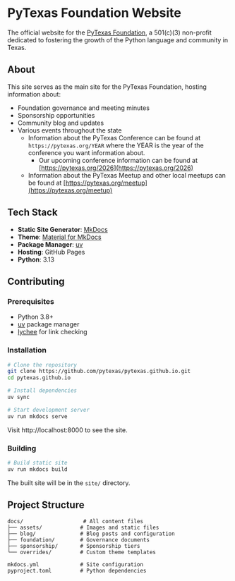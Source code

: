 # PyTexas Foundation Website

The official website for the [PyTexas Foundation](https://pytexas.org), a 501(c)(3) non-profit dedicated to fostering the growth of the Python language and community in Texas.



## About

This site serves as the main site for the PyTexas Foundation, hosting information about:
- Foundation governance and meeting minutes
- Sponsorship opportunities
- Community blog and updates
- Various events throughout the state
    - Information about the PyTexas Conference can be found at `https://pytexas.org/YEAR` where the YEAR is the year of the conference you want information about. 
        - Our upcoming conference information can be found at [https://pytexas.org/2026](https://pytexas.org/2026)
    - Information about the PyTexas Meetup and other local meetups can be found at [https://pytexas.org/meetup](https://pytexas.org/meetup)

## Tech Stack

- **Static Site Generator**: [MkDocs](https://www.mkdocs.org/)
- **Theme**: [Material for MkDocs](https://squidfunk.github.io/mkdocs-material/)
- **Package Manager**: [uv](https://docs.astral.sh/uv/)
- **Hosting**: GitHub Pages
- **Python**: 3.13

## Contributing

### Prerequisites

- Python 3.8+
- [uv](https://docs.astral.sh/uv/) package manager
- [lychee](https://lychee.cli.rs/) for link checking

### Installation

```bash
# Clone the repository
git clone https://github.com/pytexas/pytexas.github.io.git
cd pytexas.github.io

# Install dependencies
uv sync

# Start development server
uv run mkdocs serve
```

Visit http://localhost:8000 to see the site.

### Building

```bash
# Build static site
uv run mkdocs build
```

The built site will be in the `site/` directory.

## Project Structure

```
docs/                   # All content files
├── assets/            # Images and static files
├── blog/              # Blog posts and configuration
├── foundation/        # Governance documents
├── sponsorship/       # Sponsorship tiers
└── overrides/         # Custom theme templates

mkdocs.yml             # Site configuration
pyproject.toml         # Python dependencies
```